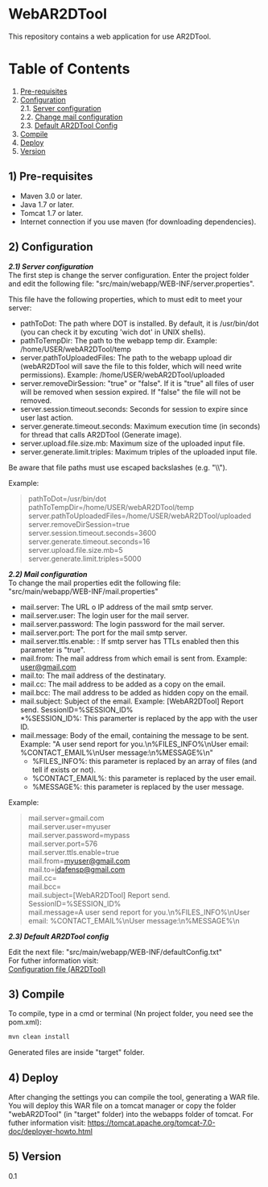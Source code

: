 # WebAR2DTool

This repository contains a web application for use AR2DTool.

# Table of Contents
1. [Pre-requisites](#pre-requisites)
2. [Configuration](#configuration)  
2.1. [Server configuration](#serverConfiguration)  
2.2. [Change mail configuration](#changeMailConfiguration)  
2.3. [Default AR2DTool Config](#editAR2DToolConfig)  
3. [Compile](#compile)
4. [Deploy](#deploy)
5. [Version](#version)  
  

## 1) Pre-requisites <a name="pre-requisites"></a>
* Maven 3.0 or later.
* Java 1.7 or later.
* Tomcat 1.7 or later.
* Internet connection if you use maven (for downloading dependencies).

## 2) Configuration <a name="configuration"></a>
***2.1) Server configuration*** <a name="serverConfiguration"></a>   
The first step is change the server configuration.
Enter the project folder and edit  the following file: "src/main/webapp/WEB-INF/server.properties".  

This file have the following properties, which to must edit to meet your server:
* pathToDot: The path where DOT is installed. By default, it is /usr/bin/dot (you can check it by excuting 'wich dot' in UNIX shells).
* pathToTempDir: The path to the webapp temp dir. Example: /home/USER/webAR2DTool/temp  
* server.pathToUploadedFiles: The path to the webapp upload dir (webAR2DTool will save the file to this folder, which will need write permissions). Example: /home/USER/webAR2DTool/uploaded  
* server.removeDirSession: "true" or "false". If it is "true" all files of user will be removed when session expired. If "false" the file will not be removed.  
* server.session.timeout.seconds: Seconds for session to expire since user last action.     
* server.generate.timeout.seconds: Maximum execution time (in seconds) for thread that calls AR2DTool (Generate image).
* server.upload.file.size.mb:  Maximum size of the uploaded input file.  
* server.generate.limit.triples: Maximum triples of the uploaded input file.  

Be aware that file paths must use escaped backslashes (e.g. "\\\\").

Example:
> pathToDot=/usr/bin/dot  
> pathToTempDir=/home/USER/webAR2DTool/temp    
> server.pathToUploadedFiles=/home/USER/webAR2DTool/uploaded  
> server.removeDirSession=true  
> server.session.timeout.seconds=3600  
> server.generate.timeout.seconds=16  
> server.upload.file.size.mb=5  
> server.generate.limit.triples=5000  

***2.2) Mail configuration*** <a name="changeMailConfiguration"></a>  
To change the mail properties edit the following file: "src/main/webapp/WEB-INF/mail.properties"  

* mail.server: The URL o IP address of the mail smtp server.
* mail.server.user: The login user for the mail server.
* mail.server.password: The login password for the mail server.
* mail.server.port: The port for the mail smtp server.
* mail.server.ttls.enable: : If smtp server has TTLs enabled then this parameter is "true".
* mail.from: The mail address from which email is sent from. Example: user@gmail.com  
* mail.to: The mail address of the destinatary.
* mail.cc: The mail address to be added as a copy on the email. 
* mail.bcc: The mail address to be added as hidden copy on the email.
* mail.subject: Subject of the email. Example: [WebAR2DTool] Report send. SessionID=%SESSION_ID%  
  *%SESSION_ID%: This paramerter is replaced by the app with the user ID.
* mail.message: Body of the email, containing the message to be sent. Example: "A user send report for you.\n%FILES_INFO%\nUser email: %CONTACT_EMAIL%\nUser message:\n%MESSAGE%\n"
  * %FILES_INFO%: this parameter is replaced by an array of files (and tell if exists or not).
  * %CONTACT_EMAIL%: this parameter is replaced by the user email.
  * %MESSAGE%: this parameter is replaced by the user message. 

Example:  
> mail.server=gmail.com  
> mail.server.user=myuser  
> mail.server.password=mypass    
> mail.server.port=576  
> mail.server.ttls.enable=true  
> mail.from=myuser@gmail.com  
> mail.to=idafensp@gmail.com  
> mail.cc=  
> mail.bcc=  
> mail.subject=[WebAR2DTool] Report send. SessionID=%SESSION_ID%  
> mail.message=A user send report for you.\n%FILES_INFO%\nUser email: %CONTACT_EMAIL%\nUser message:\n%MESSAGE%\n  


***2.3) Default AR2DTool config*** <a name="editAR2DToolConfig"></a>

Edit the next file:  "src/main/webapp/WEB-INF/defaultConfig.txt"  
For futher information visit:  
[Configuration file (AR2DTool)](https://github.com/idafensp/ar2dtool/blob/master/README.md#configuration-file)

## 3) Compile <a name="compile"></a>

To compile, type in a cmd or terminal (Nn project folder, you need see the pom.xml):
```sh
mvn clean install
```

Generated files are inside "target" folder. 

## 4) Deploy <a name="deploy"></a>

After changing the settings you can compile the tool, generating a WAR file. You will deploy this WAR file on a tomcat manager or copy the folder "webAR2DTool" (in "target" folder) into the webapps folder of tomcat.
For futher information visit: https://tomcat.apache.org/tomcat-7.0-doc/deployer-howto.html


## 5) Version <a name="version"></a>
0.1
